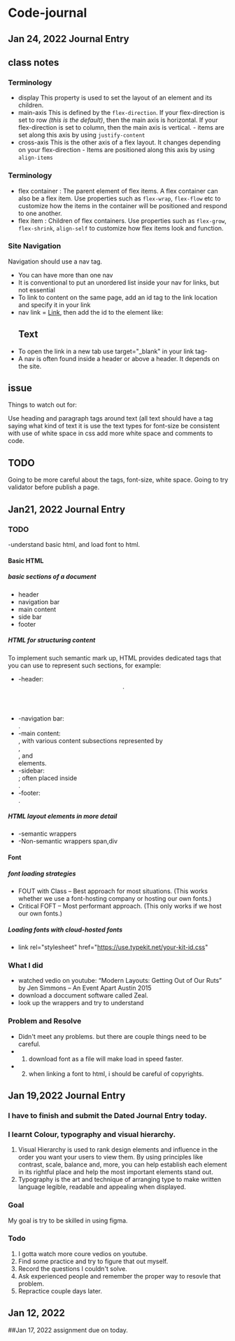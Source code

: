 # Code-journal
## Jan 24, 2022 Journal Entry
## class notes
### Terminology
- display
This property is used to set the layout of an element and its children.
- main-axis
This is defined by the `flex-direction`. If your flex-direction is set to row _(this is the default)_, then the main axis is horizontal. If your flex-direction is set to column, then the main axis is vertical. - items are set along this axis by using `justify-content`
- cross-axis
This is the other axis of a flex layout. It changes depending on your flex-direction - Items are positioned along this axis by using `align-items`
### Terminology
- flex container
: The parent element of flex items. A flex container can also be a flex item. Use properties such as `flex-wrap`, `flex-flow` etc to customize how the items in the container will be positioned and respond to one another.
- flex item
: Children of flex containers. Use properties such as `flex-grow`, `flex-shrink`, `align-self` to customize how flex items look and function.
### Site Navigation
Navigation should use a nav tag.
- You can have more than one nav
- It is conventional to put an unordered list inside your nav for links, but not essential
- To link to content on the same page, add an id tag to the link location and specify it in your link
- nav link = <a href="#link-on-page">Link</a>, then add the id to the element like: <h2 id="link-on-page">Text</h2>
- To open the link in a new tab use target="_blank" in your link tag-
- A nav is often found inside a header or above a header. It depends on the site.
## issue 
Things to watch out for:

Use heading and paragraph tags around text (all text should have a tag saying what kind of text it is
use the text types for font-size
be consistent with use of white space in css
add more white space and comments to code.
## TODO
Going to be more careful about the tags, font-size, white space.
Going to try validator before publish a page.
## Jan21, 2022 Journal Entry
### TODO
-understand basic html, and load font to html.
#### Basic HTML
##### basic sections of a document
- header
- navigation bar
- main content
- side bar
- footer
##### HTML for structuring content
To implement such semantic mark up, HTML provides dedicated tags that you can use to represent such sections, for example:
- -header: <header>.
- -navigation bar: <nav>.
- -main content: <main>, with various content subsections represented by <article>, <section>, and <div> elements.
- -sidebar: <aside>; often placed inside <main>.
- -footer: <footer>.
##### HTML layout elements in more detail
  - -semantic wrappers
  - -Non-semantic wrappers
      span,div
  #### Font
  ##### font loading strategies
  - FOUT with Class – Best approach for most situations. (This works whether we use a font-hosting company or hosting our own fonts.)
  - Critical FOFT – Most performant approach. (This only works if we host our own fonts.)
  ##### Loading fonts with cloud-hosted fonts
  - link rel="stylesheet" href="https://use.typekit.net/your-kit-id.css"
### What I did
  - watched vedio on youtube: “Modern Layouts: Getting Out of Our Ruts” by Jen Simmons – An Event Apart Austin 2015
  - download a doccument software called Zeal. 
  - look up the wrappers and try to understand
### Problem and Resolve
  - Didn't meet any problems. but there are couple things need to be careful.
  - 1. download font as a file will make load in speed faster.
  - 2. when linking a font to html, i should be careful of copyrights.
  
## Jan 19,2022 Journal Entry

### I have to finish and submit the Dated Journal Entry today.
### I learnt Colour, typography and visual hierarchy.
1. Visual Hierarchy is used to rank design elements and influence in the order you want your users to view them. By using principles like contrast, scale, balance and, more, you can help establish each element in its rightful place and help the most important elements stand out.
2. Typography is the art and technique of arranging type to make written language legible, readable and appealing when displayed.
### Goal
My goal is try to be skilled in using figma.
### Todo
1. I gotta watch more coure vedios on youtube.
2. Find some practice and try to figure that out myself. 
3. Record the questions I couldn't solve.
4. Ask experienced people and remember the proper way to resovle that problem.
5. Repractice couple days later.

## Jan 12, 2022

##Jan 17, 2022
assignment due on today.
